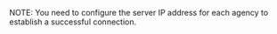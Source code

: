 NOTE: You need to configure the server IP address for each agency to establish a successful connection.
